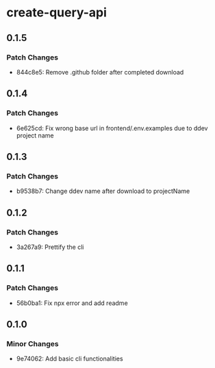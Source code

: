 # create-query-api

## 0.1.5

### Patch Changes

- 844c8e5: Remove .github folder after completed download

## 0.1.4

### Patch Changes

- 6e625cd: Fix wrong base url in frontend/.env.examples due to ddev project name

## 0.1.3

### Patch Changes

- b9538b7: Change ddev name after download to projectName

## 0.1.2

### Patch Changes

- 3a267a9: Prettify the cli

## 0.1.1

### Patch Changes

- 56b0ba1: Fix npx error and add readme

## 0.1.0

### Minor Changes

- 9e74062: Add basic cli functionalities
